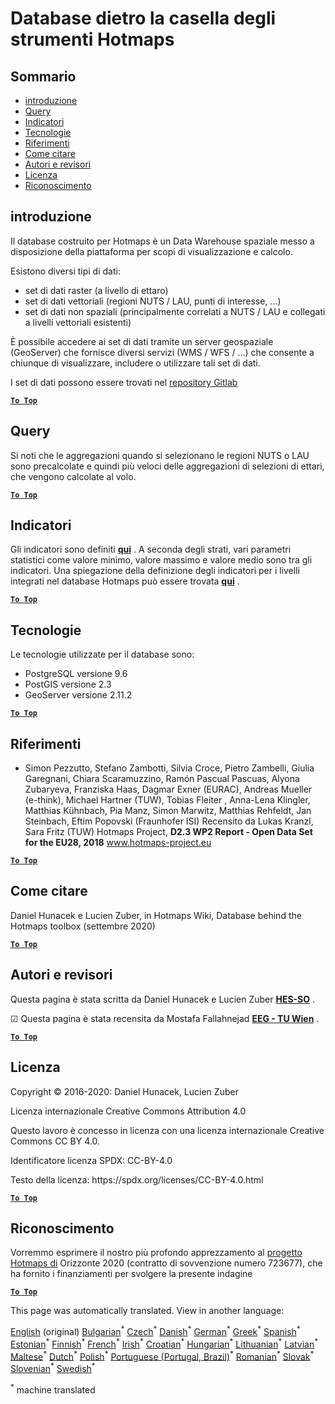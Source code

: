 <h1> <a class="anchor" id="database-behind-the-hotmaps-toolbox" href="#database-behind-the-hotmaps-toolbox"><i class="fa fa-link"></i></a> Database dietro la casella degli strumenti Hotmaps </h1><h2> <a class="anchor" id="table-of-contents" href="#table-of-contents"><i class="fa fa-link"></i></a> Sommario </h2><ul><li> <a href="#introduction">introduzione</a> </li><li> <a href="#query">Query</a> </li><li> <a href="#indicators">Indicatori</a> </li><li> <a href="#technologies">Tecnologie</a> </li><li> <a href="#references">Riferimenti</a> </li><li> <a href="#how-to-cite">Come citare</a> </li><li> <a href="#authors-and-reviewers">Autori e revisori</a> </li><li> <a href="#license">Licenza</a> </li><li> <a href="#acknowledgement">Riconoscimento</a> </li></ul><h2> <a class="anchor" id="introduction" href="#introduction"><i class="fa fa-link"></i></a> introduzione </h2><p> Il database costruito per Hotmaps è un Data Warehouse spaziale messo a disposizione della piattaforma per scopi di visualizzazione e calcolo. </p><p> Esistono diversi tipi di dati: </p><ul><li> set di dati raster (a livello di ettaro) </li><li> set di dati vettoriali (regioni NUTS / LAU, punti di interesse, ...) </li><li> set di dati non spaziali (principalmente correlati a NUTS / LAU e collegati a livelli vettoriali esistenti) </li></ul><p> È possibile accedere ai set di dati tramite un server geospaziale (GeoServer) che fornisce diversi servizi (WMS / WFS / ...) che consente a chiunque di visualizzare, includere o utilizzare tali set di dati. </p><p> I set di dati possono essere trovati nel <a href="https://gitlab.com/hotmaps">repository Gitlab</a> </p><p> <a href="#table-of-contents"><strong><code>To Top</code></strong></a> </p> <h2> <a class="anchor" id="query" href="#query"><i class="fa fa-link"></i></a> Query </h2><p> Si noti che le aggregazioni quando si selezionano le regioni NUTS o LAU sono precalcolate e quindi più veloci delle aggregazioni di selezioni di ettari, che vengono calcolate al volo. </p><p> <a href="#table-of-contents"><strong><code>To Top</code></strong></a> </p> <h2> <a class="anchor" id="indicators" href="#indicators"><i class="fa fa-link"></i></a> Indicatori </h2><p> Gli indicatori sono definiti <strong><a href="https://github.com/HotMaps/Hotmaps-toolbox-service/blob/develop/api/app/models/indicators.py">qui</a></strong> . A seconda degli strati, vari parametri statistici come valore minimo, valore massimo e valore medio sono tra gli indicatori. Una spiegazione della definizione degli indicatori per i livelli integrati nel database Hotmaps può essere trovata <strong><a href="https://github.com/HotMaps/Hotmaps-toolbox-service/blob/develop/api/app/models/INDICATORS.md">qui</a></strong> . </p><p> <a href="#table-of-contents"><strong><code>To Top</code></strong></a> </p> <h2> <a class="anchor" id="technologies" href="#technologies"><i class="fa fa-link"></i></a> Tecnologie </h2><p> Le tecnologie utilizzate per il database sono: </p><ul><li> PostgreSQL versione 9.6 </li><li> PostGIS versione 2.3 </li><li> GeoServer versione 2.11.2 </li></ul><p> <a href="#table-of-contents"><strong><code>To Top</code></strong></a> </p> <h2> <a class="anchor" id="references" href="#references"><i class="fa fa-link"></i></a> Riferimenti </h2><ul><li> Simon Pezzutto, Stefano Zambotti, Silvia Croce, Pietro Zambelli, Giulia Garegnani, Chiara Scaramuzzino, Ramón Pascual Pascuas, Alyona Zubaryeva, Franziska Haas, Dagmar Exner (EURAC), Andreas Mueller (e-think), Michael Hartner (TUW), Tobias Fleiter , Anna-Lena Klingler, Matthias Kühnbach, Pia Manz, Simon Marwitz, Matthias Rehfeldt, Jan Steinbach, Eftim Popovski (Fraunhofer ISI) Recensito da Lukas Kranzl, Sara Fritz (TUW) Hotmaps Project, <strong>D2.3 WP2 Report - Open Data Set for the EU28, 2018</strong> <a href="http://www.hotmaps-project.eu/wp-content/uploads/2018/05/D2.3-Hotmaps_FINAL-VERSION_for-upload.pdf">www.hotmaps-project.eu</a> </li></ul><p> <a href="#table-of-contents"><strong><code>To Top</code></strong></a> </p> <h2> <a class="anchor" id="how-to-cite" href="#how-to-cite"><i class="fa fa-link"></i></a> Come citare </h2><p> Daniel Hunacek e Lucien Zuber, in Hotmaps Wiki, Database behind the Hotmaps toolbox (settembre 2020) </p><p> <a href="#table-of-contents"><strong><code>To Top</code></strong></a> </p> <h2> <a class="anchor" id="authors-and-reviewers" href="#authors-and-reviewers"><i class="fa fa-link"></i></a> Autori e revisori </h2><p> Questa pagina è stata scritta da Daniel Hunacek e Lucien Zuber <strong><a href="https://www.hevs.ch">HES-SO</a></strong> . </p><p> ☑ Questa pagina è stata recensita da Mostafa Fallahnejad <strong><a href="https://eeg.tuwien.ac.at/">EEG - TU Wien</a></strong> . </p><p> <a href="#table-of-contents"><strong><code>To Top</code></strong></a> </p> <h2> <a class="anchor" id="license" href="#license"><i class="fa fa-link"></i></a> Licenza </h2><p> Copyright © 2016-2020: Daniel Hunacek, Lucien Zuber </p><p> Licenza internazionale Creative Commons Attribution 4.0 </p><p> Questo lavoro è concesso in licenza con una licenza internazionale Creative Commons CC BY 4.0. </p><p> Identificatore licenza SPDX: CC-BY-4.0 </p><p> Testo della licenza: https://spdx.org/licenses/CC-BY-4.0.html </p><p> <a href="#table-of-contents"><strong><code>To Top</code></strong></a> </p> <h2> <a class="anchor" id="acknowledgement" href="#acknowledgement"><i class="fa fa-link"></i></a> Riconoscimento </h2><p> Vorremmo esprimere il nostro più profondo apprezzamento al <a href="https://www.hotmaps-project.eu">progetto Hotmaps di</a> Orizzonte 2020 (contratto di sovvenzione numero 723677), che ha fornito i finanziamenti per svolgere la presente indagine </p><p> <a href="#table-of-contents"><strong><code>To Top</code></strong></a> </p> 
























<!--- THIS IS A SUPER UNIQUE IDENTIFIER -->

This page was automatically translated. View in another language:

[English](../en/Database-behind-the-Hotmaps-toolbox) (original) [Bulgarian](../bg/Database-behind-the-Hotmaps-toolbox)<sup>\*</sup> [Czech](../cs/Database-behind-the-Hotmaps-toolbox)<sup>\*</sup> [Danish](../da/Database-behind-the-Hotmaps-toolbox)<sup>\*</sup> [German](../de/Database-behind-the-Hotmaps-toolbox)<sup>\*</sup> [Greek](../el/Database-behind-the-Hotmaps-toolbox)<sup>\*</sup> [Spanish](../es/Database-behind-the-Hotmaps-toolbox)<sup>\*</sup> [Estonian](../et/Database-behind-the-Hotmaps-toolbox)<sup>\*</sup> [Finnish](../fi/Database-behind-the-Hotmaps-toolbox)<sup>\*</sup> [French](../fr/Database-behind-the-Hotmaps-toolbox)<sup>\*</sup> [Irish](../ga/Database-behind-the-Hotmaps-toolbox)<sup>\*</sup> [Croatian](../hr/Database-behind-the-Hotmaps-toolbox)<sup>\*</sup> [Hungarian](../hu/Database-behind-the-Hotmaps-toolbox)<sup>\*</sup>  [Lithuanian](../lt/Database-behind-the-Hotmaps-toolbox)<sup>\*</sup> [Latvian](../lv/Database-behind-the-Hotmaps-toolbox)<sup>\*</sup> [Maltese](../mt/Database-behind-the-Hotmaps-toolbox)<sup>\*</sup> [Dutch](../nl/Database-behind-the-Hotmaps-toolbox)<sup>\*</sup> [Polish](../pl/Database-behind-the-Hotmaps-toolbox)<sup>\*</sup> [Portuguese (Portugal, Brazil)](../pt/Database-behind-the-Hotmaps-toolbox)<sup>\*</sup> [Romanian](../ro/Database-behind-the-Hotmaps-toolbox)<sup>\*</sup> [Slovak](../sk/Database-behind-the-Hotmaps-toolbox)<sup>\*</sup> [Slovenian](../sl/Database-behind-the-Hotmaps-toolbox)<sup>\*</sup> [Swedish](../sv/Database-behind-the-Hotmaps-toolbox)<sup>\*</sup> 

<sup>\*</sup> machine translated
